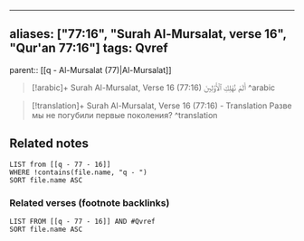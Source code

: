 
---
aliases: ["77:16", "Surah Al-Mursalat, verse 16", "Qur'an 77:16"]
tags: Qvref
---

parent:: [[q - Al-Mursalat (77)|Al-Mursalat]]

> [!arabic]+ Surah Al-Mursalat, Verse 16 (77:16)
> <span class="quran-arabic">أَلَمْ نُهْلِكِ ٱلْأَوَّلِينَ</span>
^arabic

> [!translation]+ Surah Al-Mursalat, Verse 16 (77:16) - Translation
> Разве мы не погубили первые поколения?
^translation



## Related notes
```dataview
LIST from [[q - 77 - 16]]
WHERE !contains(file.name, "q - ")
SORT file.name ASC
```

### Related verses (footnote backlinks)
```dataview
LIST FROM [[q - 77 - 16]] AND #Qvref
SORT file.name ASC
```

